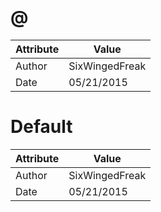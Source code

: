 # @
| Attribute | Value |
| ---  | ---     |
| Author | SixWingedFreak |
| Date | 05/21/2015 |
# Default
| Attribute | Value |
| ---  | ---     |
| Author | SixWingedFreak |
| Date | 05/21/2015 |
